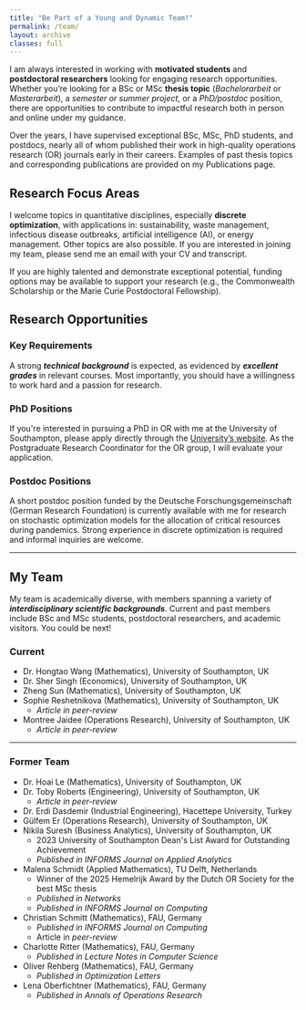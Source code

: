 ```yaml
---
title: "Be Part of a Young and Dynamic Team!"
permalink: /team/
layout: archive
classes: full
---
```



I am always interested in working with **motivated students** and **postdoctoral researchers** looking for engaging research opportunities. Whether you’re looking for a BSc or MSc **thesis topic** (*Bachelorarbeit* or *Masterarbeit*), a *semester or summer project*, or a *PhD/postdoc* position, there are opportunities to contribute to impactful research both in person and online under my guidance.  

Over the years, I have supervised exceptional BSc, MSc, PhD students, and postdocs, nearly all of whom published their work in high-quality operations research (OR) journals early in their careers. Examples of past thesis topics and corresponding publications are provided on my <a href="/publications/" style="text-decoration: none;">Publications</a> page.

## Research Focus Areas

I welcome topics in quantitative disciplines, especially **discrete optimization**, with applications in: sustainability, waste management, infectious disease outbreaks, artificial intelligence (AI), or energy management. Other topics are also possible. If you are interested in joining my team, please send me an email with your CV and transcript. 

If you are highly talented and demonstrate exceptional potential, funding options may be available to support your research (e.g., the Commonwealth Scholarship or the Marie Curie Postdoctoral Fellowship).

## Research Opportunities

### Key Requirements
A strong ***technical background*** is expected, as evidenced by ***excellent grades*** in relevant courses. Most importantly, you should have a willingness to work hard and a passion for research.

### PhD Positions
If you're interested in pursuing a PhD in OR with me at the University of Southampton, please apply directly through the <a href="https://www.southampton.ac.uk/study/postgraduate-research/apply"> University’s website</a>. As the Postgraduate Research Coordinator for the OR group, I will evaluate your application.

### Postdoc Positions
A short postdoc position funded by the Deutsche Forschungsgemeinschaft (German Research Foundation) is currently available with me for research on stochastic optimization models for the allocation of critical resources during pandemics. Strong experience in discrete optimization is required and informal inquiries are welcome.

---

## My Team

My team is academically diverse, with members spanning a variety of ***interdisciplinary scientific backgrounds***. Current and past members include BSc and MSc students, postdoctoral researchers, and academic visitors. You could be next!


### Current

<div class="square-bullets">
<ul>
<li>Dr. Hongtao Wang (Mathematics), University of Southampton, UK</li>
<li>Dr. Sher Singh (Economics), University of Southampton, UK</li>
<li>Zheng Sun (Mathematics), University of Southampton, UK</li>
<li>Sophie Reshetnikova (Mathematics), University of Southampton, UK  
  <ul>
    <li><em>Article in peer-review</em></li>
  </ul>
</li>
<li>Montree Jaidee (Operations Research), University of Southampton, UK  
  <ul>
    <li><em>Article in <a href="https://optimization-online.org/2024/09/the-prime-programming-problem-formulations-and-solution-methods/" style="text-decoration: none;">peer-review</a></em></li>
  </ul>
</li>
</ul>
</div>

---

### Former Team

<div class="square-bullets">
<ul>
<li>Dr. Hoai Le (Mathematics), University of Southampton, UK</li>
<li>Dr. Toby Roberts (Engineering), University of Southampton, UK  
  <ul>
    <li><em>Article in peer-review</em></li>
  </ul>
</li>
<li>Dr. Erdi Dasdemir (Industrial Engineering), Hacettepe University, Turkey</li>
<li>Gülfem Er (Operations Research), University of Southampton, UK</li>
<li>Nikila Suresh (Business Analytics), University of Southampton, UK  
  <ul>
    <li>2023 University of Southampton Dean's List Award for Outstanding Achievement</li>
    <li><em>Published in <a href="https://pubsonline.informs.org/doi/10.1287/inte.2024.0160" style="text-decoration: none;">INFORMS Journal on Applied Analytics</a></em></li>
  </ul>
</li>
<li>Malena Schmidt (Applied Mathematics), TU Delft, Netherlands  
  <ul>
    <li>Winner of the <a href="https://www.vvsor.nl/articles/hemelrijk-award-winner-2025/" style="text-decoration: none;">2025 Hemelrijk Award by the Dutch OR Society</a> for the best MSc thesis</li>
    <li><em>Published in <a href="https://onlinelibrary.wiley.com/doi/10.1002/net.22221" style="text-decoration: none;">Networks</a></em></li>
    <li><em>Published in <a href="https://pubsonline.informs.org/doi/10.1287/ijoc.2024.0693" style="text-decoration: none;">INFORMS Journal on Computing</a></em></li>
  </ul>
</li>
<li>Christian Schmitt (Mathematics), FAU, Germany  
  <ul>
    <li><em>Published in <a href="https://pubsonline.informs.org/doi/10.1287/ijoc.2022.0308" style="text-decoration: none;">INFORMS Journal on Computing</a></em></li>
    <li>Article in <em><a href="https://optimization-online.org/2024/11/an-analytical-lower-bound-for-a-class-of-minimizing-quadratic-integer-optimization-problems/" style="text-decoration: none;">peer-review</a></em></li>
  </ul>
</li>
<li>Charlotte Ritter (Mathematics), FAU, Germany  
  <ul>
    <li><em>Published in <a href="https://link.springer.com/chapter/10.1007/978-3-031-47859-8_26" style="text-decoration: none;">Lecture Notes in Computer Science</a></em></li>
  </ul>
</li>
<li>Oliver Rehberg (Mathematics), FAU, Germany  
  <ul>
    <li><em>Published in <a href="https://link.springer.com/article/10.1007/s11590-021-01826-w" style="text-decoration: none;">Optimization Letters</a></em></li>
  </ul>
</li>
<li>Lena Oberfichtner (Mathematics), FAU, Germany  
  <ul>
    <li><em>Published in <a href="https://link.springer.com/article/10.1007/s10479-022-04883-1" style="text-decoration: none;">Annals of Operations Research</a></em></li>
  </ul>
</li>
</ul>
</div>
